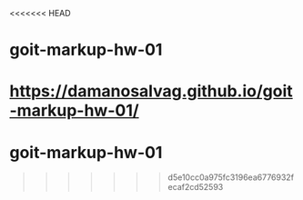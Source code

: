 <<<<<<< HEAD
# goit-markup-hw-01
https://damanosalvag.github.io/goit-markup-hw-01/
=======
# goit-markup-hw-01
>>>>>>> d5e10cc0a975fc3196ea6776932fecaf2cd52593
